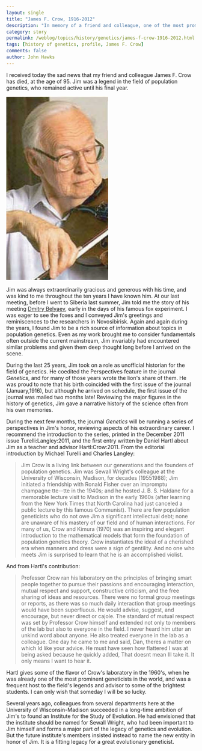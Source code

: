 ```yaml
---
layout: single 
title: "James F. Crow, 1916-2012" 
description: "In memory of a friend and colleague, one of the most prominent figures in the history of genetics" 
category: story
permalink: /weblog/topics/history/genetics/james-f-crow-1916-2012.html
tags: [history of genetics, profile, James F. Crow] 
comments: false 
author: John Hawks 
---
```


I received today the sad news that my friend and colleague James F. Crow has died, at the age of 95. Jim was a legend in the field of population genetics, who remained active until his final year. 

<div class="middle-picture">
<img src="/graphics/james-f-crow-violin-2003.jpg" alt="James F. Crow" />
</div>

Jim was always extraordinarily gracious and generous with his time, and was kind to me throughout the ten years I have known him. At our last meeting, before I went to Siberia last summer, Jim told me the story of his meeting <a href="http://en.wikipedia.org/wiki/Dmitry_Konstantinovich_Belyaev">Dmitry Belyaev</a>, early in the days of his famous fox experiment. I was eager to see the foxes and I conveyed Jim's greetings and reminiscences to the researchers in Novosibirisk. Again and again during the years, I found Jim to be a rich source of information about topics in population genetics. Even as my work brought me to consider fundamentals often outside the current mainstream, Jim invariably had encountered similar problems and given them deep thought long before I arrived on the scene. 

During the last 25 years, Jim took on a role as unofficial historian for the field of genetics. He coedited the Perspectives feature in the journal <em>Genetics</em>, and for many of those years wrote the lion's share of them. He was proud to note that his birth coincided with the first issue of the journal (January,1916), but although he arrived on schedule, the first issue of the journal was mailed two months late! Reviewing the major figures in the history of genetics, Jim gave a narrative history of the science often from his own memories. 

During the next few months, the journal <em>Genetics</em> will be running a series of perspectives in Jim's honor, reviewing aspects of his extraordinary career. I recommend the introduction to the series, printed in the December 2011 issue <bib>Turelli:Langley:2011</bib>, and the first entry written by Daniel Hartl about Jim as a teacher and advisor <bib>Hartl:Crow:2011</bib>. From the editorial introduction by Michael Turelli and Charles Langley: 

<blockquote>Jim Crow is a living link between our generations and the founders of population genetics. Jim was Sewall Wright's colleague at the University of Wisconsin, Madison, for decades (19551988); Jim initiated a friendship with Ronald Fisher over an impromptu champagne tte--tte in the 1940s; and he hosted J. B. S. Haldane for a memorable lecture visit to Madison in the early 1960s (after learning from the New York Times that North Carolina had just canceled a public lecture by this famous Communist). There are few population geneticists who do not owe Jim a significant intellectual debt; none are unaware of his mastery of our field and of human interactions. For many of us, Crow and Kimura (1970) was an inspiring and elegant introduction to the mathematical models that form the foundation of population genetics theory. Crow instantiates the ideal of a cherished era when manners and dress were a sign of gentility. And no one who meets Jim is surprised to learn that he is an accomplished violist.</blockquote>

And from Hartl's contribution: 

<blockquote>Professor Crow ran his laboratory on the principles of bringing smart people together to pursue their passions and encouraging interaction, mutual respect and support, constructive criticism, and the free sharing of ideas and resources. There were no formal group meetings or reports, as there was so much daily interaction that group meetings would have been superfluous. He would advise, suggest, and encourage, but never direct or cajole. The standard of mutual respect was set by Professor Crow himself and extended not only to members of the lab but also to everyone in the field. I never heard him utter an unkind word about anyone. He also treated everyone in the lab as a colleague. One day he came to me and said, Dan, theres a matter on which Id like your advice. He must have seen how flattered I was at being asked because he quickly added, That doesnt mean Ill take it. It only means I want to hear it.</blockquote>

Hartl gives some of the flavor of Crow's laboratory in the 1960's, when he was already one of the most prominent geneticists in the world, and was a frequent host to the field's legends and advisor to some of the brightest students. I can only wish that someday I will be so lucky. 

Several years ago, colleagues from several departments here at the University of Wisconsin-Madison succeeded in a long-time ambition of Jim's to found an Institute for the Study of Evolution. He had envisioned that the institute should be named for Sewall Wright, who had been important to Jim himself and forms a major part of the legacy of genetics and evolution. But the future institute's members insisted instead to name the new entity in honor of Jim. It is a fitting legacy for a great evolutionary geneticist. 


